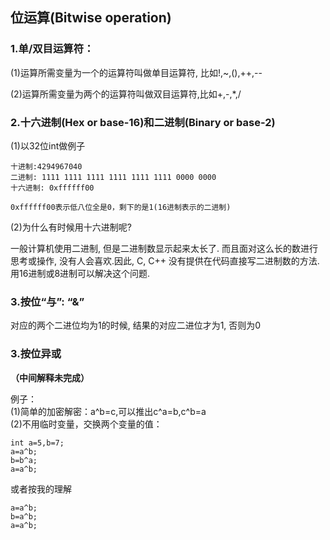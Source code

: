 ## 位运算\(Bitwise operation\)

### 1.单/双目运算符：

\(1\)运算所需变量为一个的运算符叫做单目运算符, 比如!,~,\(\),++,--

\(2\)运算所需变量为两个的运算符叫做双目运算符,比如+,-,\*,/

### 2.十六进制\(Hex or base-16\)和二进制\(Binary or base-2\)

\(1\)以32位int做例子

```
十进制:4294967040
二进制: 1111 1111 1111 1111 1111 1111 0000 0000
十六进制: 0xffffff00

0xffffff00表示低八位全是0，剩下的是1(16进制表示的二进制)
```

\(2\)为什么有时候用十六进制呢?

一般计算机使用二进制, 但是二进制数显示起来太长了. 而且面对这么长的数进行思考或操作, 没有人会喜欢.因此, C, C++ 没有提供在代码直接写二进制数的方法. 用16进制或8进制可以解决这个问题.

### 3.按位“与”: “&”

对应的两个二进位均为1的时候, 结果的对应二进位才为1, 否则为0

### 3.按位异或

**（中间解释未完成）**

例子：  
\(1\)简单的加密解密：a^b=c,可以推出c^a=b,c^b=a  
\(2\)不用临时变量，交换两个变量的值：

```
int a=5,b=7;
a=a^b;
b=b^a;
a=a^b;
```

或者按我的理解

```
a=a^b;
b=a^b;
a=a^b;
```



